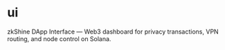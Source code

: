 # ui
zkShine DApp Interface — Web3 dashboard for privacy transactions, VPN routing, and node control on Solana.
